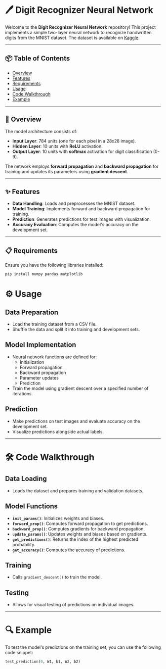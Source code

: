 # 🖊️ Digit Recognizer Neural Network

Welcome to the **Digit Recognizer Neural Network** repository! This project implements a simple two-layer neural network to recognize handwritten digits from the MNIST dataset. The dataset is available on [Kaggle](https://www.kaggle.com/c/digit-recognizer).

---

## 📦 Table of Contents

- [Overview](#overview)
- [Features](#features)
- [Requirements](#requirements)
- [Usage](#usage)
- [Code Walkthrough](#code-walkthrough)
- [Example](#example)

---

## 📖 Overview

The model architecture consists of:
- **Input Layer**: 784 units (one for each pixel in a 28x28 image).
- **Hidden Layer**: 10 units with **ReLU** activation.
- **Output Layer**: 10 units with **softmax** activation for digit classification (0-9).

The network employs **forward propagation** and **backward propagation** for training and updates its parameters using **gradient descent**.

---

## ✨ Features

- **Data Handling**: Loads and preprocesses the MNIST dataset.
- **Model Training**: Implements forward and backward propagation for training.
- **Prediction**: Generates predictions for test images with visualization.
- **Accuracy Evaluation**: Computes the model's accuracy on the development set.

---

## 📋 Requirements

Ensure you have the following libraries installed:

```bash
pip install numpy pandas matplotlib
```

# ⚙️ Usage

## Data Preparation
- Load the training dataset from a CSV file.
- Shuffle the data and split it into training and development sets.

## Model Implementation
- Neural network functions are defined for:
  - Initialization
  - Forward propagation
  - Backward propagation
  - Parameter updates
  - Prediction
- Train the model using gradient descent over a specified number of iterations.

## Prediction
- Make predictions on test images and evaluate accuracy on the development set.
- Visualize predictions alongside actual labels.

---

# 🛠️ Code Walkthrough

## Data Loading
- Loads the dataset and prepares training and validation datasets.

## Model Functions
- **`init_params()`**: Initializes weights and biases.
- **`forward_prop()`**: Computes forward propagation to get predictions.
- **`backward_prop()`**: Computes gradients for backward propagation.
- **`update_params()`**: Updates weights and biases based on gradients.
- **`get_predictions()`**: Returns the index of the highest predicted probability.
- **`get_accuracy()`**: Computes the accuracy of predictions.

## Training
- Calls `gradient_descent()` to train the model.

## Testing
- Allows for visual testing of predictions on individual images.

---

# 🔍 Example
To test the model's predictions on the training set, you can use the following code snippet:

```python
test_prediction(0, W1, b1, W2, b2)
